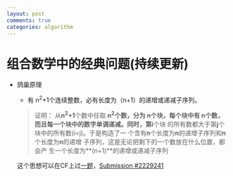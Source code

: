 ```yaml
---
layout: post
comments: true
categories: algorithm
---
```


# 组合数学中的经典问题(持续更新)

* 鸽巢原理
	* 有 n<sup>2</sup>+1个连续整数，必有长度为（n+1）的递增或递减子序列。
	>证明：
	从**n<sup>2</sup>+1**个数中任取 **n<sup>2</sup>**个数，分为 **n**个块，每个块中有
	**n**个数，而且每一个块中的数字单调递减。同时，第**i**个块
	的所有数都大于第**j**个块中的所有数(i<j)。于是构造了一
	个含有**n**个长度为**n**的递增子序列和**n**个长度为**n**的递增
	子序列，这是无论把剩下的一个数放在什么位置，都会产
	生一个长度为**(n+1)**的递增或递减子序列
	
	这个思想可以在CF上过[一题](https://arc091.contest.atcoder.jp/tasks/arc091_c)，[Submission #2229241](https://arc091.contest.atcoder.jp/submissions/2229241)